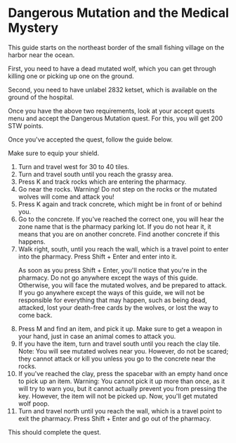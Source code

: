 <!DOCTYPE html>
<html>
  <head>
    <title>Dangerous Mutation and the Medical Mystery</title>
  </head>
  <body>
    <h1>Dangerous Mutation and the Medical Mystery</h1>
    <p>This guide starts on the northeast border of the small fishing village on the harbor near the ocean.</p>
    <p>First, you need to have a dead mutated wolf, which you can get through killing one or picking up one on the ground.</p>
    <p>Second, you need to have unlabel 2832 ketset, which is available on the ground of the hospital.</p>
    <p>Once you have the above two requirements, look at your accept quests menu and accept the Dangerous Mutation quest. For this, you will get 200 STW points.</p>
    <p>Once you've accepted the quest, follow the guide below.</p>
    <p>Make sure to equip your shield.</p>
    <ol>
      <li>Turn and travel west for 30 to 40 tiles.</li>
      <li>Turn and travel south until you reach the grassy area.</li>
      <li>Press K and track rocks which are entering the pharmacy.</li>
      <li>Go near the rocks. Warning! Do not step on the rocks or the mutated wolves will come and attack you!</li>
      <li>Press K again and track concrete, which might be in front of or behind you.</li>
      <li>Go to the concrete. If you've reached the correct one, you will hear the zone name that is the pharmacy parking lot. If you do not hear it, it means that you are on another concrete. Find another concrete if this happens.</li>
      <li>Walk right, south, until you reach the wall, which is a travel point to enter into the pharmacy. Press Shift + Enter and enter into it.</li>
      <p>As soon as you press Shift + Enter, you'll notice that you're in the pharmacy. Do not go anywhere except the ways of this guide. Otherwise, you will face the mutated wolves, and be prepared to attack. If you go anywhere except the ways of this guide, we will not be responsible for everything that may happen, such as being dead, attacked, lost your death-free cards by the wolves, or lost the way to come back.</p>
      <li>Press M and find an item, and pick it up. Make sure to get a weapon in your hand, just in case an animal comes to attack you.</li>
      <li>If you have the item, turn and travel south until you reach the clay tile. Note: You will see mutated wolves near you. However, do not be scared; they cannot attack or kill you unless you go to the concrete near the rocks.</li>
      <li>If you've reached the clay, press the spacebar with an empty hand once to pick up an item. Warning: You cannot pick it up more than once, as it will try to warn you, but it cannot actually prevent you from pressing the key. However, the item will not be picked up. Now, you'll get mutated wolf poop.</li>
      <li>Turn and travel north until you reach the wall, which is a travel point to exit the pharmacy. Press Shift + Enter and go out of the pharmacy.</li>
    </ol>
    <p>This should complete the quest.</p>
  </body>
</html>